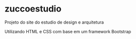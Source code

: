 # zuccoestudio

Projeto do site do estudio de design e arquitetura

Utilizando HTML e CSS com base em um framework Bootstrap
